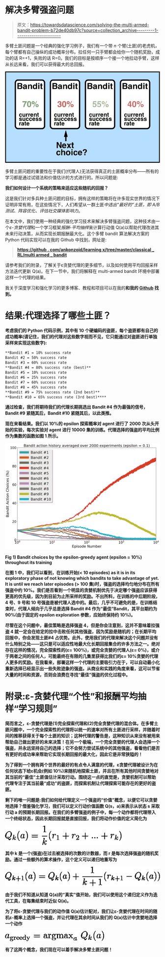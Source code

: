 # 解决多臂强盗问题

> 原文：<https://towardsdatascience.com/solving-the-multi-armed-bandit-problem-b72de40db97c?source=collection_archive---------1----------------------->

多臂土匪问题是一个经典的强化学习例子，我们有一个带 *n* 个臂(土匪)的老虎机，每个臂都有自己操纵的成功概率分布。拉任何一只手臂都会给你一个随机奖励，成功的话 R=+1，失败的话 R=0。我们的目标是按顺序一个接一个地拉动手臂，这样从长远来看，我们可以获得最大的总回报。

![](img/fe592d8ce921405f3896d2914e7df9de.png)

多臂土匪问题的重要性在于我们(代理人)无法获得真正的土匪概率分布——所有的学习都是通过试错法和价值估计的方式进行的。所以问题是:

**我们如何设计一个系统的策略来适应这些随机的回报？**

这是我们针对多兵种土匪问题的目标，拥有这样的策略将在许多现实世界的情况下证明非常有用，在这些情况下，人们希望从一群土匪*中选出“最好的”土匪，即 A/B 测试、阵容优化、评估社交媒体影响力*。

在本文中，我们使用一种经典的强化学习技术来解决多臂强盗问题，这种技术由一个*ε-贪婪代理*和一个学习框架*报酬-平均抽样*来计算行动值 Q(a)以帮助代理改进其未来行动决策，从而实现长期报酬最大化。这个多臂 bandit 算法解决方案的 Python 代码实现可以在我的 Github 中找到，网址是:

> [**https://github . com/ankonzoid/learning x/tree/master/classical _ RL/multi armed _ bandit**](https://github.com/ankonzoid/LearningX/tree/master/classical_RL/multiarmed_bandit)

请参考我们的附录，了解关于ε贪婪代理的更多细节，以及如何使用平均回报采样方法迭代更新 Q(a)。在下一节中，我们将解释在 multi-armed bandit 环境中部署这样一个代理的结果。

我关于深度学习和强化学习的更多博客、教程和项目可以在我的[](https://medium.com/@ankonzoid)****和我的 [**Github**](https://github.com/ankonzoid) **找到。******

# ****结果:代理选择了哪些土匪？****

****考虑我们的 Python 代码示例，其中有 10 个硬编码的盗匪，每个盗匪都有自己的成功概率(请记住，我们的代理对这些数字视而不见，它只能通过对盗匪进行单独采样来实现这些数字):****

```
**Bandit #1 = 10% success rate
Bandit #2 = 50% success rate
Bandit #3 = 60% success rate
**Bandit #4 = 80% success rate (best)**
Bandit #5 = 10% success rate
Bandit #6 = 25% success rate
Bandit #7 = 60% success rate
Bandit #8 = 45% success rate
**Bandit #9 = 75% success rate (2nd best)**
**Bandit #10 = 65% success rate (3rd best)****
```

****通过检查，我们将期待我们的代理长期挑选出 Bandit #4 作为最强的信号，Bandit #9 紧随其后，Bandit #10 紧随其后，以此类推。****

****现在来看结果。我们以 10%的 epsilon 探索概率对 agent 进行了 2000 次从头开始的实验，每次实验对 agent 进行 10000 集的训练。代理选择的强盗的平均比例作为集数的函数如图 1 所示。****

****![](img/71fa96f83a09814d51deda83717c3065.png)****

****Fig 1) Bandit choices by the epsilon-greedy agent (epsilon = 10%) throughout its training****

****在图 1 中，我们可以看到，在训练开始(< 10 episodes) as it is in its exploratory phase of not knowing which bandits to take advantage of yet. It is until we reach later episodes (> 100 集)时，强盗的选择均匀地分布在所有强盗中约 10%。我们是否看到一个明显的贪婪机制优先于决定哪个强盗应该获得更高的优先级，因为到目前为止所采样的奖励。不出所料，在训练的中后期阶段，4 号、9 号和 10 号强盗是被代理人选中的。最后，几乎不可避免的是，在训练结束时，代理人倾向于几乎总是选择 Bandit #4 作为“最佳”Bandit，其平台期约为 90%(由于固定的 epsilon exploration 参数，应始终保持约 10%)。****

****尽管在这个问题中，最佳策略是选择强盗 4，但是你会注意到，这并不意味着拉强盗 4 就一定会在给定的拉中击败任何其他强盗，因为奖励是随机的；在长期平均回报中，你会发现土匪#4 占优势。此外，使用我们的代理来解决这个问题并没有什么特别之处——这只是可以适应性地最大化长期回报集合的许多方法之一。绝对存在这样的情况，完全探索性的(ε= 100%)，或完全贪婪的代理人(ε= 0%)，或介于两者之间的任何人，可能最终在有限的几集里获得比我们的ε= 10%贪婪的代理人更多的奖励。在我看来，部署这样一个代理的主要吸引力在于，可以自动最小化重新选择已经显示出一些失败迹象的强盗。从商业和实践的角度来看，这可以节省大量的时间和资源，否则会浪费在寻找“最佳”强盗的优化过程中。****

# ****附录:ε-贪婪代理“个性”和报酬平均抽样“学习规则”****

****简而言之，ε-贪婪代理是(1)完全探索代理和(2)完全贪婪代理的混合体。在多臂土匪问题中，一个完全探索性的代理将以统一的速率对所有土匪进行采样，并随着时间的推移获得关于每个土匪的知识；这种代理的警告是，这种知识从来没有被用来帮助自己做出更好的未来决策！在另一个极端，一个完全贪婪的代理人会选择一个强盗，并永远坚持自己的选择；它不会努力尝试系统中的其他强盗，看看他们是否有更好的成功率来帮助它实现长期回报的最大化，因此它是非常狭隘的！****

****为了得到一个拥有两个世界的最好的有点令人满意的代理，ε贪婪代理被设计为在任何状态下给ε机会(例如 10%)来随机地探索土匪，并且在所有其他时间贪婪地对其当前的“最佳”土匪值估计采取行动。围绕这一点的直觉是，贪婪机制可以帮助代理专注于其当前最“成功”的盗匪，而探索机制让代理探索可能存在的更好的盗匪。****

****剩下的唯一问题是:我们如何给代理定义一个强盗的“价值”概念，以便它可以贪婪地选择？借鉴强化学习，我们可以定义行动价值函数 Q(s，a)来表示从状态 **s** 采取行动 **a** 的预期长期回报。在我们的多臂强盗的例子中，每一个动作都将代理带入一个终结状态，因此长期回报就是直接回报，我们将动作价值的定义简化为****

****![](img/7bb157120e480b0e61bf2fe9060f76eb.png)****

****其中 **k** 是一个(强盗)在过去被选择的次数**的计数器，而 **r** 是每次选择强盗的随机奖励。通过一些额外的算术操作，这个定义可以递归地重写为******

**![](img/30d4fbc4f57bccb7985d1e9d4ff864a5.png)**

**由于我们不知道从知道 Q(a)的“真实”值开始，我们可以使用这个递归定义作为迭代工具，在每集结束时近似 Q(a)。**

**为了将ε-贪婪代理与我们的动作值 Q(a)估计配对，我们让ε-贪婪代理在时间的随机ε-概率上选择一个强盗，并让代理在其余时间从我们的 Q(a)估计中贪婪地选择一个动作**

**![](img/17e9629f81769f58bfad6fd1a3970bff.png)**

**有了这两个概念，我们现在可以着手解决多臂土匪问题！**